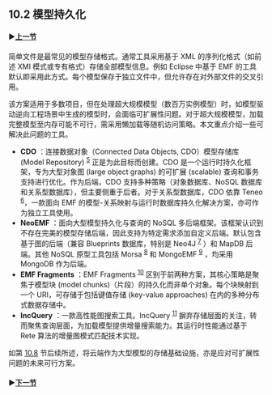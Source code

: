 ## 10.2 模型持久化

#### ▶[上一节](1.md)

简单文件是最常见的模型存储格式。通常工具采用基于 XML 的序列化格式（如前述 XMI 模式或专有格式）存储全部模型信息。例如 Eclipse 中基于 EMF 的工具默认即采用此方式。每个模型保存于独立文件中，但允许存在对外部文件的交叉引用。

该方案适用于多数项目，但在处理超大规模模型（数百万实例模型）时，如模型驱动逆向工程场景中生成的模型时，会面临可扩展性问题。对于超大规模模型，加载完整模型至内存可能不可行，需采用懒加载等随机访问策略。本文重点介绍一些可解决此问题的工具。

- **CDO** ：连接数据对象（Connected Data Objects, CDO）模型存储库 (Model Repository) <sup>[5](0.md#5)</sup> 正是为此目标而创建。CDO 是一个运行时持久化框架，专为大型对象图 (large object graphs) 的可扩展 (scalable) 查询和事务支持进行优化。作为后端，CDO 支持多种策略（对象数据库、NoSQL 数据库和关系型数据库），但主要侧重于后者。对于关系型数据库，CDO 依靠 Teneo <sup>[6](0.md#6)</sup>，一款面向 EMF 的模型-关系映射与运行时数据库持久化解决方案，亦可作为独立工具使用。
- **NeoEMF** ：面向大型模型持久化与查询的 NoSQL 多后端框架。该框架认识到不存在完美的模型存储后端，因此支持为特定需求添加自定义后端。默认包含基于图的后端（兼容 Blueprints 数据库，特别是 Neo4J <sup>[7](0.md#7)</sup> ）和 MapDB 后端。其他 NoSQL 原型工具包括 Morsa <sup>[8](0.md#8)</sup> 和 MongoEMF <sup>[9](0.md#9)</sup> ，均采用 MongoDB 作为后端。
- **EMF Fragments** ：EMF Fragments <sup>[10](0.md#10)</sup> 区别于前两种方案，其核心策略是聚焦于模型块 (model chunks)（片段）的持久化而非单个对象。每个块映射到一个 URI，可存储于包括键值存储 (key-value approaches) 在内的多种分布式数据存储中。
- **IncQuery** ：一款高性能图搜索工具。IncQuery <sup>[11](0.md#11)</sup> 摒弃存储层面的关注，转而聚焦查询层面，为加载模型提供增量搜索能力。其运行时性能通过基于 Rete 算法的增量图模式匹配技术实现。

如第 [10.8](8.md) 节后续所述，将云端作为大型模型的存储基础设施，亦是应对可扩展性问题的未来可行方案。


#### ▶[下一节](3.md)
